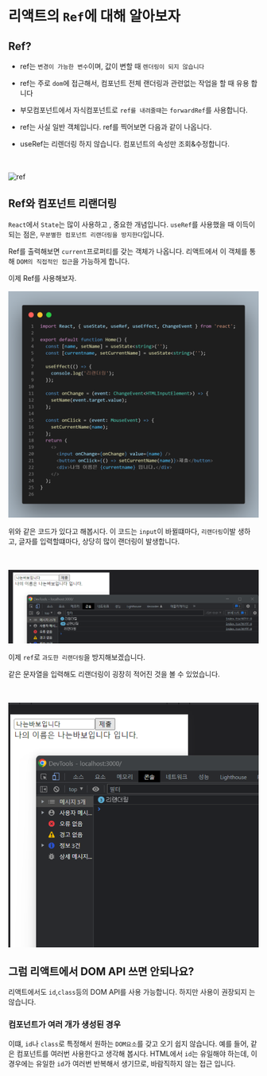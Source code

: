 # 리액트의 `Ref`에 대해 알아보자

## Ref?

- ref는 `변경이 가능한 변수`이며, 값이 변할 때 `렌더링이 되지 않습니다`

- ref는 주로 `dom`에 접근해서, 컴포넌트 전체 랜더링과 관련없는 작업을 할 때 유용
  합니다

- 부모컴포넌트에서 자식컴포넌트로 `ref를 내려줄때`는 `forwardRef`를 사용합니다.

- ref는 사실 일반 객체입니다. ref를 찍어보면 다음과 같이 나옵니다.

- useRef는 리렌더링 하지 않습니다. 컴포넌트의 속성만 조회&수정합니다.

<br></br>
![ref]([https://user-images.githubusercontent.com/44419181/121808680-adeabb80-cc94-11eb-8d43-2fd390de043c.png](https://github.com/khj0426/Today-I-learnded/blob/main/React/images/code.png?raw=true))

## Ref와 컴포넌트 리랜더링

`React`에서 `State`는 많이 사용하고 , 중요한 개념입니다. `useRef`를 사용했을 때
이득이 되는 점은, `무분별한 컴포넌트 리랜더링을 방지한다`입니다.

Ref를 출력해보면 `current`프로퍼티를 갖는 객체가 나옵니다. 리액트에서 이 객체를
통해 `DOM의 직접적인 접근`을 가능하게 합니다.

이제 Ref를 사용해보자. <br></br>![ref](images\code.png)

위와 같은 코드가 있다고 해봅시다. 이 코드는 `input`이 바뀔떄마다, `리랜더링`이발
생하고, 글자를 입력할떄마다, 상당히 많이 랜더링이 발생합니다.

<br></br> ![ref](images\rerender.png)

이제 `ref`로 `과도한 리랜더링`을 방지해보겠습니다.

같은 문자열을 입력해도 리랜더링이 굉장히 적어진 것을 볼 수 있었습니다.

<br></br> ![ref](images\rerendersecond.png)

## 그럼 리액트에서 DOM API 쓰면 안되나요?

리액트에서도 `id`,`class`등의 DOM API를 사용 가능합니다. 하지만 사용이 권장되지
는 않습니다.

### 컴포넌트가 여러 개가 생성된 경우

이떄, `id`나 `class`로 특정해서 원하는 `DOM요소`를 갖고 오기 쉽지 않습니다. 예를
들어, 같은 컴포넌트를 여러번 사용한다고 생각해 봅시다. HTML에서 `id`는 유일해야
하는데, 이 경우에는 유일한 `id`가 여러번 반복해서 생기므로, 바람직하지 않는 접근
입니다.
